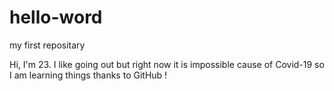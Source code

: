 # hello-word
my first repositary

Hi, I'm 23. I like going out but right now it is impossible cause of Covid-19 so I am learning things thanks to GitHub !
